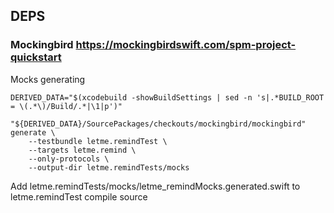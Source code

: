 
## DEPS
### Mockingbird https://mockingbirdswift.com/spm-project-quickstart

Mocks generating
```
DERIVED_DATA="$(xcodebuild -showBuildSettings | sed -n 's|.*BUILD_ROOT = \(.*\)/Build/.*|\1|p')"

"${DERIVED_DATA}/SourcePackages/checkouts/mockingbird/mockingbird" generate \
    --testbundle letme.remindTest \
    --targets letme.remind \
    --only-protocols \
    --output-dir letme.remindTests/mocks
```

Add letme.remindTests/mocks/letme_remindMocks.generated.swift to letme.remindTest compile source